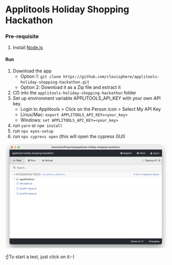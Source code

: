 # Applitools Holiday Shopping Hackathon

### Pre-requisite

1. Install [Node.js](https://nodejs.org/en/download/)

#### Run

1. Download the app
   - Option 1: `git clone https://github.com/clovisphere/applitools-holiday-shopping-hackathon.git`
   - Option 2: Download it as a Zip file and extract it
2. CD into the `applitools-holiday-shopping-hackathon` folder
3. Set up environment variable APPLITOOLS_API_KEY with your own API key.
   - Login to Applitools > Click on the Person icon > Select My API Key
   - Linux/Mac: `export APPLITOOLS_API_KEY=<your_key>`
   - Windows: `set APPLITOOLS_API_KEY=<your_key>`
4. run `yarn` or `npm install`
5. run `npx eyes-setup`
6. run `npx cypress open` (this will open the cypress GUI)

![Cypress GUI](img/cypress_gui.png)

:point_up:To start a test, just click on it:-)
